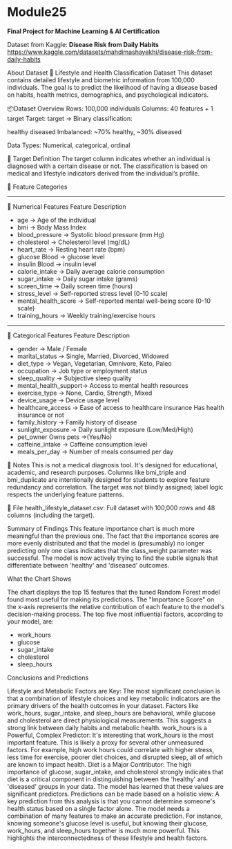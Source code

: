 # Module25
**Final Project for Machine Learning &amp; AI Certification**

Dataset from Kaggle: **Disease Risk from Daily Habits**
https://www.kaggle.com/datasets/mahdimashayekhi/disease-risk-from-daily-habits

About Dataset
🧠 Lifestyle and Health Classification Dataset
This dataset contains detailed lifestyle and biometric information from 100,000 individuals. The goal is to predict the likelihood of having a disease based on habits, health metrics, demographics, and psychological indicators.

📦Dataset Overview
Rows: 100,000 individuals
Columns: 40 features + 1 target
Target: target → Binary classification:

healthy
diseased
Imbalanced: ~70% healthy, ~30% diseased

Data Types: Numerical, categorical, ordinal
  
🎯 Target Definition
The target column indicates whether an individual is diagnosed with a certain disease or not. The classification is based on medical and lifestyle indicators derived from the individual’s profile.

🧬 Feature Categories
___________________________________________________________________
🔢 Numerical Features
Feature	            Description
- age	                -> Age of the individual
- bmi	                -> Body Mass Index
- blood_pressure	    -> Systolic blood pressure (mm Hg)
- cholesterol	        -> Cholesterol level (mg/dL)
- heart_rate	        -> Resting heart rate (bpm)
- glucose	Blood       -> glucose level
- insulin	Blood       -> insulin level
- calorie_intake	    -> Daily average calorie consumption
- sugar_intake	      -> Daily sugar intake (grams)
- screen_time	        -> Daily screen time (hours)
- stress_level	      -> Self-reported stress level (0-10 scale)
- mental_health_score	-> Self-reported mental well-being score (0-10 scale)
- training_hours	    -> Weekly training/exercise hours
  
_____________________________________________________________
🧩 Categorical Features
Feature	            Description
- gender	            -> Male / Female
- marital_status	    -> Single, Married, Divorced, Widowed
- diet_type	          -> Vegan, Vegetarian, Omnivore, Keto, Paleo
- occupation	        -> Job type or employment status
- sleep_quality	      -> Subjective sleep quality
- mental_health_support-> Access to mental health resources
- exercise_type	      -> None, Cardio, Strength, Mixed
- device_usage	      -> Device usage level
- healthcare_access	  -> Ease of access to healthcare insurance	Has health insurance or not
- family_history	    -> Family history of disease
- sunlight_exposure	  -> Daily sunlight exposure (Low/Med/High)
- pet_owner	Owns pets ->(Yes/No)
- caffeine_intake	    -> Caffeine consumption level
- meals_per_day	      -> Number of meals consumed per day


📌 Notes
This is not a medical diagnosis tool. It's designed for educational, academic, and research purposes.
Columns like bmi_triple and bmi_duplicate are intentionally designed for students to explore feature redundancy and correlation.
The target was not blindly assigned; label logic respects the underlying feature patterns.

📂 File
health_lifestyle_dataset.csv: Full dataset with 100,000 rows and 48 columns (including the target).

Summary of Findings
This feature importance chart is much more meaningful than the previous one. The fact that the importance scores are more evenly distributed and that the model is (presumably) no longer predicting only one class indicates that the class_weight parameter was successful. The model is now actively trying to find the subtle signals that differentiate between 'healthy' and 'diseased' outcomes.

What the Chart Shows

The chart displays the top 15 features that the tuned Random Forest model found most useful for making its predictions. The "Importance Score" on the x-axis represents the relative contribution of each feature to the model's decision-making process.
The top five most influential factors, according to your model, are:
- work_hours
- glucose
- sugar_intake
- cholesterol
- sleep_hours

Conclusions and Predictions

Lifestyle and Metabolic Factors are Key: The most significant conclusion is that a combination of lifestyle choices and key metabolic indicators are the primary drivers of the health outcomes in your dataset. Factors like work_hours, sugar_intake, and sleep_hours are behavioral, while glucose and cholesterol are direct physiological measurements. This suggests a strong link between daily habits and metabolic health.
work_hours is a Powerful, Complex Predictor: It's interesting that work_hours is the most important feature. This is likely a proxy for several other unmeasured factors. For example, high work hours could correlate with higher stress, less time for exercise, poorer diet choices, and disrupted sleep, all of which are known to impact health.
Diet is a Major Contributor: The high importance of glucose, sugar_intake, and cholesterol strongly indicates that diet is a critical component in distinguishing between the 'healthy' and 'diseased' groups in your data. The model has learned that these values are significant predictors.
Predictions can be made based on a holistic view: A key prediction from this analysis is that you cannot determine someone's health status based on a single factor alone. The model needs a combination of many features to make an accurate prediction. For instance, knowing someone's glucose level is useful, but knowing their glucose, work_hours, and sleep_hours together is much more powerful. This highlights the interconnectedness of these lifestyle and health factors.
